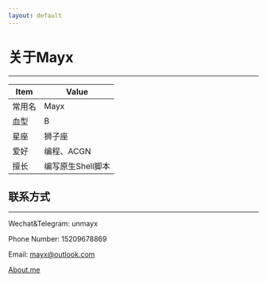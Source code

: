 ```yaml
---
layout: default
---
```


# 关于Mayx

 * * *

| Item | Value |
| - | - |
| 常用名 | Mayx |
| 血型 | B |
| 星座 | 狮子座 |
| 爱好 | 编程、ACGN |
| 擅长 | 编写原生Shell脚本 |

## 联系方式

 * * *
 
 Wechat&Telegram: unmayx
 
 Phone Number: 15209678869
 
 Email: <mayx@outlook.com>
 
 [About.me](https://about.me/mayx)
